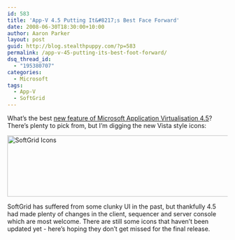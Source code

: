 ```yaml
---
id: 583
title: 'App-V 4.5 Putting It&#8217;s Best Face Forward'
date: 2008-06-30T18:30:00+10:00
author: Aaron Parker
layout: post
guid: http://blog.stealthpuppy.com/?p=583
permalink: /app-v-45-putting-its-best-foot-forward/
dsq_thread_id:
  - "195380707"
categories:
  - Microsoft
tags:
  - App-V
  - SoftGrid
---
```

What&#8217;s the best [new feature of Microsoft Application Virtualisation 4.5](http://www.microsoft.com/systemcenter/softgrid/msappvirt45/default.mspx)? There’s plenty to pick from, but I&#8217;m digging the new Vista style icons:

<img src="http://stealthpuppy.com/wp-content/uploads/2008/06/softgrid-icons.png" border="0" alt="SoftGrid Icons" width="600" height="140" /> 

SoftGrid has suffered from some clunky UI in the past, but thankfully 4.5 had made plenty of changes in the client, sequencer and server console which are most welcome. There are still some icons that haven&#8217;t been updated yet - here&#8217;s hoping they don&#8217;t get missed for the final release.